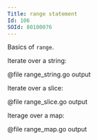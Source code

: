 ```yaml
---
Title: range statement
Id: 106
SOId: 80100076
---
```


Basics of `range`.

Iterate over a string:

@file range_string.go output

Iterate over a slice:

@file range_slice.go output

Iterage over a map:

@file range_map.go output
